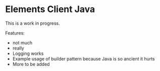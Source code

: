 Elements Client Java
===

This is a work in progress.

Features:
- not much
- really
- Logging works
- Example usage of builder pattern because Java is so ancient it hurts
- More to be added
